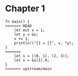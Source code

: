 # Chapter 1

```aquascope,receiver-types
fn main() {
<<<<<<< HEAD
    let mut x = 1;
    let y = &x;
    x += 1;
    println!("{} = {}", x, *y);
}
=======
    let s = [(0, 1), (2, 3)];
    let x = &s[1].0;
}
>>>>>>> upstream/main
```

<!-- ```aquascope,interpreter
fn main() {
    let n = Box::new(1);`[]`
    let y = plus_one(&n);`[]`
    println!("The value of y is: {y}");
}

fn plus_one(x: &i32) -> i32 {
    `[]`*x + 1
}
``` -->

<!-- ```aquascope,interpreter
fn main() {
    let x = 1;
    let y = &x;`[]`
}
``` -->
